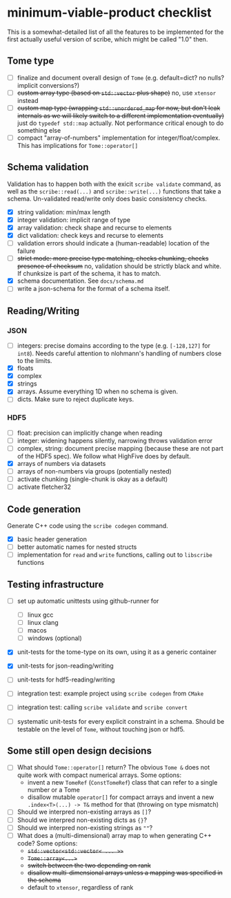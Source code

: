 # minimum-viable-product checklist

This is a somewhat-detailed list of all the features to be implemented for the first actually useful version of scribe, which might be called "1.0" then.

## Tome type

* [ ] finalize and document overall design of `Tome` (e.g. default=dict? no nulls? implicit conversions?)
* [ ] ~~custom array type (based on `std::vector` plus shape)~~ no, use `xtensor` instead
* [ ] ~~custom map type (wrapping `std::unordered_map` for now, but don't leak internals as we will likely switch to a different implementation eventually)~~ just do `typedef std::map` actually. Not performance critical enough to do something else
* [ ] compact "array-of-numbers" implementation for integer/float/complex. This has implications for `Tome::operator[]`

## Schema validation
Validation has to happen both with the exicit `scribe validate` command, as well as the `scribe::read(...)` and `scribe::write(...)` functions that take a schema. Un-validated read/write only does basic consistency checks.
* [x] string validation: min/max length
* [x] integer validation: implicit range of type
* [x] array validation: check shape and recurse to elements
* [x] dict validation: check keys and recurse to elements
* [ ] validation errors should indicate a (human-readable) location of the failure
* [ ] ~~strict mode: more precise type matching, checks chunking, checks presence of checksum~~ no, validation should be strictly black and white. If chunksize is part of the schema, it has to match.
* [x] schema documentation. See `docs/schema.md`
* [ ] write a json-schema for the format of a schema itself.
  
## Reading/Writing
### JSON
* [ ] integers: precise domains according to the type (e.g. `[-128,127]` for `int8`). Needs careful attention to nlohmann's handling of numbers close to the limits.
* [x] floats
* [x] complex
* [x] strings
* [x] arrays. Assume everything 1D when no schema is given.
* [ ] dicts. Make sure to reject duplicate keys.

### HDF5
* [ ] float: precision can implicitly change when reading
* [ ] integer: widening happens silently, narrowing throws validation error
* [ ] complex, string: document precise mapping (because these are not part of the HDF5 spec). We follow what HighFive does by default.
* [x] arrays of numbers via datasets
* [ ] arrays of non-numbers via groups (potentially nested)
* [ ] activate chunking (single-chunk is okay as a default)
* [ ] activate fletcher32

## Code generation

Generate C++ code using the `scribe codegen` command.

* [x] basic header generation
* [ ] better automatic names for nested structs
* [ ] implementation for `read` and `write` functions, calling out to `libscribe` functions
  
## Testing infrastructure

* [ ] set up automatic unittests using github-runner for 
  * [ ] linux gcc
  * [ ] linux clang
  * [ ] macos
  * [ ] windows (optional)
* [x] unit-tests for the tome-type on its own, using it as a generic container
* [x] unit-tests for json-reading/writing
* [ ] unit-tests for hdf5-reading/writing
* [ ] integration test: example project using `scribe codegen` from `CMake`
* [ ] integration test: calling `scribe validate` and `scribe convert`
* [ ] systematic unit-tests for every explicit constraint in a schema. Should be testable on the level of `Tome`, without touching json or hdf5.


## Some still open design decisions
* [ ] What should `Tome::operator[]` return? The obvious `Tome &` does not quite work with compact numerical arrays. Some options:
  * invent a new `TomeRef` (`ConstTomeRef`) class that can refer to a single number or a Tome
  * disallow mutable `operator[]` for compact arrays and invent a new `.index<T>(...) -> T&` method for that (throwing on type mismatch)
* [ ] Should we interpred non-existing arrays as `[]`?
* [ ] Should we interpred non-existing dicts as `{}`?
* [ ] Should we interpred non-existing strings as `""`?
* [ ] What does a (multi-dimensional) array map to when generating C++ code? Some options:
  * ~~`std::vector<std::vector< ... >>`~~
  * ~~`Tome::array<...>`~~
  * ~~switch between the two depending on rank~~
  * ~~disallow multi-dimensional arrays unless a mapping was specified in the schema~~
  * default to `xtensor`, regardless of rank
